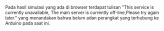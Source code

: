 Pada hasil simulasi yang ada di browser terdapat tulisan "This service is currently unavailable, The main server is currently off-line,Please try again later." yang menandakan bahwa belum adan perangkat yang terhubung ke Arduino pada saat ini.
